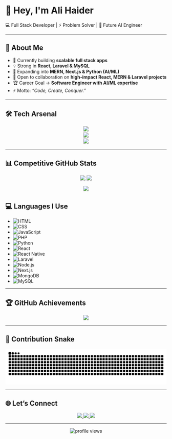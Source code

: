 <!-- Banner -->

# 👋 Hey, I'm **Ali Haider**  
💻 Full Stack Developer | ⚡ Problem Solver | 🚀 Future AI Engineer  

---

## 🚀 About Me
- 🔭 Currently building **scalable full stack apps**
- 💡 Strong in **React, Laravel & MySQL**
- 🌱 Expanding into **MERN, Next.js & Python (AI/ML)**
- 👯 Open to collaboration on **high-impact React, MERN & Laravel projects**
- 🏆 Career Goal → **Software Engineer with AI/ML expertise**
- ⚡ Motto: *“Code, Create, Conquer.”*

---

## 🛠️ Tech Arsenal
<p align="center">
  
  <!-- Core -->
  <img src="https://skillicons.dev/icons?i=js,ts,php,python,mysql,postgressql,html,css" />
  <br>
  
  <!-- Frameworks & Stacks -->
  <img src="https://skillicons.dev/icons?i=react,laravel,nextjs,nodejs,express,mongodb" />
  <br>
  
  <!-- Tools -->
  <img src="https://skillicons.dev/icons?i=git,github,vscode,figma,postman,docker,aws" />
</p>

---

## 📊 Competitive GitHub Stats
<p align="center">
  <img src="https://github-readme-stats.vercel.app/api?username=its-gizmo47&show_icons=true&theme=radical&hide_border=true" height="180"/>
  <img src="https://github-readme-streak-stats.herokuapp.com/?user=its-gizmo47&theme=radical&hide_border=true" height="180"/>
</p>

<p align="center">
  <img src="https://github-readme-stats.vercel.app/api/top-langs/?username=its-gizmo47&layout=compact&theme=radical&hide_border=true" height="180"/>
</p>

## 💻 Languages I Use
- ![HTML](https://img.shields.io/badge/HTML5-E34F26?style=flat&logo=html5&logoColor=white)
- ![CSS](https://img.shields.io/badge/CSS3-1572B6?style=flat&logo=css3&logoColor=white)
- ![JavaScript](https://img.shields.io/badge/JavaScript-F7DF1E?style=flat&logo=javascript&logoColor=black)
- ![PHP](https://img.shields.io/badge/PHP-777BB4?style=flat&logo=php&logoColor=white)
- ![Python](https://img.shields.io/badge/Python-3776AB?style=flat&logo=python&logoColor=white)
- ![React](https://img.shields.io/badge/React-20232A?style=flat&logo=react&logoColor=61DAFB)
- ![React Native](https://img.shields.io/badge/React_Native-20232A?style=flat&logo=react&logoColor=61DAFB)
- ![Laravel](https://img.shields.io/badge/Laravel-FF2D20?style=flat&logo=laravel&logoColor=white)
- ![Node.js](https://img.shields.io/badge/Node.js-43853D?style=flat&logo=node.js&logoColor=white)
- ![Next.js](https://img.shields.io/badge/Next.js-000000?style=flat&logo=nextdotjs&logoColor=white)
- ![MongoDB](https://img.shields.io/badge/MongoDB-4EA94B?style=flat&logo=mongodb&logoColor=white)
- ![MySQL](https://img.shields.io/badge/MySQL-005C84?style=flat&logo=mysql&logoColor=white)


---

## 🏆 GitHub Achievements
<p align="center">
  <img src="https://github-profile-trophy.vercel.app/?username=its-gizmo47&theme=dracula&margin-w=8&margin-h=8&row=1&column=6"/>
</p>

---

## 🐍 Contribution Snake
![Snake animation](https://github.com/its-gizmo47/its-gizmo47/blob/output/github-contribution-grid-snake.svg)

---

## 🌐 Let’s Connect
<p align="center">
  <a href="your-linkedin-url">
    <img src="https://img.shields.io/badge/LinkedIn-0A66C2?style=for-the-badge&logo=linkedin&logoColor=white"/>
  </a>
  <a href="your-portfolio-url">
    <img src="https://img.shields.io/badge/Portfolio-000000?style=for-the-badge&logo=firefox&logoColor=white"/>
  </a>
  <a href="your-twitter-url">
    <img src="https://img.shields.io/badge/Twitter-1DA1F2?style=for-the-badge&logo=twitter&logoColor=white"/>
  </a>
</p>

---

<p align="center">
  <img src="https://komarev.com/ghpvc/?username=its-gizmo47&color=blueviolet&style=for-the-badge" alt="profile views"/>
</p>
